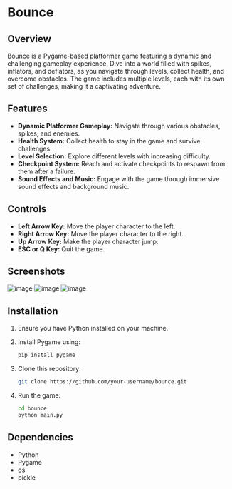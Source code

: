 # Bounce

## Overview

Bounce is a Pygame-based platformer game featuring a dynamic and challenging gameplay experience. Dive into a world filled with spikes, inflators, and deflators, as you navigate through levels, collect health, and overcome obstacles. The game includes multiple levels, each with its own set of challenges, making it a captivating adventure.

## Features

- **Dynamic Platformer Gameplay:** Navigate through various obstacles, spikes, and enemies.
- **Health System:** Collect health to stay in the game and survive challenges.
- **Level Selection:** Explore different levels with increasing difficulty.
- **Checkpoint System:** Reach and activate checkpoints to respawn from them after a failure.
- **Sound Effects and Music:** Engage with the game through immersive sound effects and background music.

## Controls

- **Left Arrow Key:** Move the player character to the left.
- **Right Arrow Key:** Move the player character to the right.
- **Up Arrow Key:** Make the player character jump.
- **ESC or Q Key:** Quit the game.

## Screenshots

![image](https://github.com/GMwanda/bouncegame/assets/98454661/6eeb5304-32ed-4ace-a9dc-2ab969e82bed)
![image](https://github.com/GMwanda/bouncegame/assets/98454661/4d745c2a-e987-43b9-8a37-a8701b0f7162)
![image](https://github.com/GMwanda/bouncegame/assets/98454661/97e026e7-c067-42fc-a236-c5ace4ff6355)


## Installation

1. Ensure you have Python installed on your machine.
2. Install Pygame using:

   ```bash
   pip install pygame
   ```

3. Clone this repository:

   ```bash
   git clone https://github.com/your-username/bounce.git
   ```

4. Run the game:

   ```bash
   cd bounce
   python main.py
   ```

## Dependencies

- Python
- Pygame
- os
- pickle


